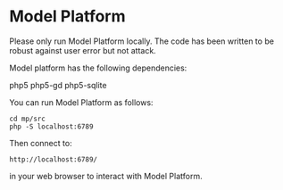 # Model Platform

Please only run Model Platform locally. The code has been written to be robust
against user error but not attack.

Model platform has the following dependencies:

php5 php5-gd php5-sqlite

You can run Model Platform as follows:

    cd mp/src
    php -S localhost:6789

Then connect to:

    http://localhost:6789/

in your web browser to interact with Model Platform.
